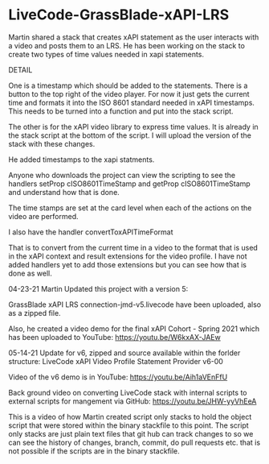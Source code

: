 # LiveCode-GrassBlade-xAPI-LRS
Martin shared a stack that creates xAPI statement as the user interacts with a video and posts them to an LRS.  He has been working on the stack to create two types of time values needed in xapi statements.  

DETAIL

One is a timestamp which should be added to the statements.   There is a button to the top right of the video player.  For now it just gets the current time and formats it into the ISO 8601 standard needed in xAPI timestamps.  This needs to be turned into a function and put into the stack script.

The other is for the xAPI video library to express time values.  It is already in the stack script at the bottom of the script.   I will upload the version of the stack with these changes.

He added timestamps to the xapi statments. 

Anyone who downloads the project can view the scripting to see the handlers setProp cISO8601TimeStamp and getProp cISO8601TimeStamp and understand how that is done.

The time stamps are set at the card level when each of the actions on the video are performed.

I also have the handler convertToxAPITimeFormat

That is to convert from the current time in a video to the format that is used in the xAPI context and result extensions for the video profile.  I have not added handlers yet to add those extensions but you can see how that is done as well.

04-23-21 Martin Updated this project with a version 5: 

GrassBlade xAPI LRS connection-jmd-v5.livecode have been uploaded, also as a zipped file.

Also, he created a video demo for the final xAPI Cohort - Spring 2021 which has been uploaded to YouTube:
https://youtu.be/W6kxAX-JAEw

05-14-21 Update for v6, zipped and source available within the forlder structure: LiveCode xAPI Video Profile Statement Provider v6-00

Video of the v6 demo is in YouTube: https://youtu.be/Aih1aVEnFfU

Back ground video on converting LiveCode stack with internal scripts to external scripts for mangement via GitHub: https://youtu.be/JHW-yyVhEeA

This is a video of how Martin created script only stacks to hold the object script that were stored within the  binary stackfile to this point.  The script only stacks are just plain text files that git hub can track changes to so we can see the history of changes, branch, commit, do pull requests etc. that is not possible if the scripts are in the binary stackfile.
